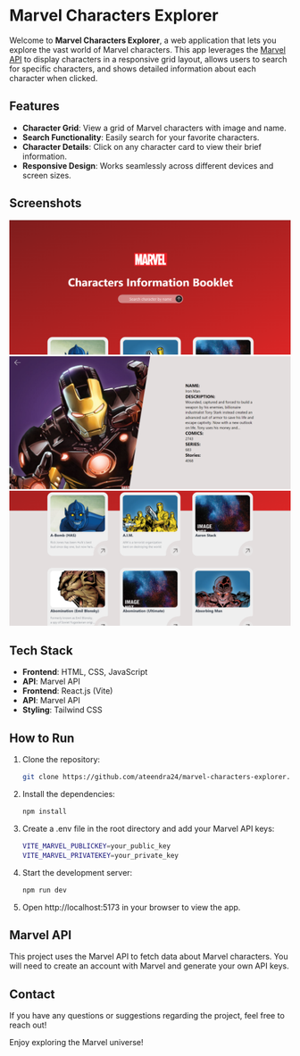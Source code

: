 # Marvel Characters Explorer

Welcome to **Marvel Characters Explorer**, a web application that lets you explore the vast world of Marvel characters. This app leverages the [Marvel API](https://developer.marvel.com/) to display characters in a responsive grid layout, allows users to search for specific characters, and shows detailed information about each character when clicked.

## Features

- **Character Grid**: View a grid of Marvel characters with image and name.
- **Search Functionality**: Easily search for your favorite characters.
- **Character Details**: Click on any character card to view their brief information.
- **Responsive Design**: Works seamlessly across different devices and screen sizes.

## Screenshots

![Marvel Character Grid](public/Marvel.png)
![Character Details](public/Marvel2.png)
![Marvel Character Grid](public/Marvel3.png)


## Tech Stack

- **Frontend**: HTML, CSS, JavaScript
- **API**: Marvel API
- **Frontend**: React.js (Vite)
- **API**: Marvel API
- **Styling**: Tailwind CSS 

## How to Run

1. Clone the repository:

   ```bash
   git clone https://github.com/ateendra24/marvel-characters-explorer.git

2. Install the dependencies:

   ```bash
   npm install

3. Create a .env file in the root directory and add your Marvel API keys:

   ```bash
   VITE_MARVEL_PUBLICKEY=your_public_key
   VITE_MARVEL_PRIVATEKEY=your_private_key

4. Start the development server:

   ```bash
   npm run dev
   ```

 5. Open http://localhost:5173 in your browser to view the app.

 ## Marvel API

 This project uses the Marvel API to fetch data about Marvel characters. You will need to create an account with Marvel and generate your own API keys.


## Contact
If you have any questions or suggestions regarding the project, feel free to reach out!

Enjoy exploring the Marvel universe!


